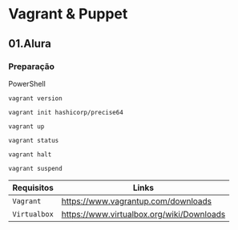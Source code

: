 # Vagrant & Puppet

## 01.Alura
### Preparação

PowerShell
```
vagrant version
```
```
vagrant init hashicorp/precise64
```
```
vagrant up
```
```
vagrant status
```
```
vagrant halt
```
```
vagrant suspend
```

|Requisitos      |Links|
|-------------|-----------|
|`Vagrant`| https://www.vagrantup.com/downloads
|`Virtualbox`| https://www.virtualbox.org/wiki/Downloads
